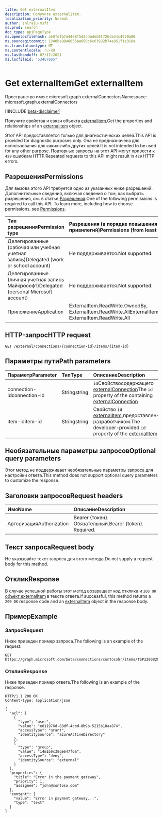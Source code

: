 ```yaml
---
title: Get externalItem
description: Получите externalItem.
localization_priority: Normal
author: snlraju-msft
ms.prod: search
doc_type: apiPageType
ms.openlocfilehash: a60fdfb7a44e8f5d2cda4eb8f726da34c4929a00
ms.sourcegitcommit: 1940be9846055aa650c6c03982b74a961f1e316a
ms.translationtype: MT
ms.contentlocale: ru-RU
ms.lasthandoff: 07/17/2021
ms.locfileid: "53467005"
---
```

# <a name="get-externalitem"></a><span data-ttu-id="f2752-103">Get externalItem</span><span class="sxs-lookup"><span data-stu-id="f2752-103">Get externalItem</span></span>

<span data-ttu-id="f2752-104">Пространство имен: microsoft.graph.externalConnectors</span><span class="sxs-lookup"><span data-stu-id="f2752-104">Namespace: microsoft.graph.externalConnectors</span></span>

[!INCLUDE [beta-disclaimer](../../includes/beta-disclaimer.md)]

<span data-ttu-id="f2752-105">Получите свойства и связи объекта [externalitem.](../resources/externalconnectors-externalitem.md)</span><span class="sxs-lookup"><span data-stu-id="f2752-105">Get the properties and relationships of an [externalitem](../resources/externalconnectors-externalitem.md) object.</span></span>

<span data-ttu-id="f2752-106">Этот API предоставляется только для диагностических целей.</span><span class="sxs-lookup"><span data-stu-id="f2752-106">This API is provided for diagnostic purposes only.</span></span> <span data-ttu-id="f2752-107">Она не предназначена для использования для каких-либо других целей.</span><span class="sxs-lookup"><span data-stu-id="f2752-107">It is not intended to be used for any other purpose.</span></span> <span data-ttu-id="f2752-108">Повторные запросы на этот API могут привести к `429` ошибкам HTTP.</span><span class="sxs-lookup"><span data-stu-id="f2752-108">Repeated requests to this API might result in `429` HTTP errors.</span></span>

## <a name="permissions"></a><span data-ttu-id="f2752-109">Разрешения</span><span class="sxs-lookup"><span data-stu-id="f2752-109">Permissions</span></span>

<span data-ttu-id="f2752-p102">Для вызова этого API требуется одно из указанных ниже разрешений. Дополнительные сведения, включая сведения о том, как выбрать разрешения, см. в статье [Разрешения](/graph/permissions-reference).</span><span class="sxs-lookup"><span data-stu-id="f2752-p102">One of the following permissions is required to call this API. To learn more, including how to choose permissions, see [Permissions](/graph/permissions-reference).</span></span>

| <span data-ttu-id="f2752-112">Тип разрешения</span><span class="sxs-lookup"><span data-stu-id="f2752-112">Permission type</span></span>                        | <span data-ttu-id="f2752-113">Разрешения (в порядке повышения привилегий)</span><span class="sxs-lookup"><span data-stu-id="f2752-113">Permissions (from least to most privileged)</span></span> |
|:---------------------------------------|:--------------------------------------------|
| <span data-ttu-id="f2752-114">Делегированные (рабочая или учебная учетная запись)</span><span class="sxs-lookup"><span data-stu-id="f2752-114">Delegated (work or school account)</span></span>     | <span data-ttu-id="f2752-115">Не поддерживается.</span><span class="sxs-lookup"><span data-stu-id="f2752-115">Not supported.</span></span> |
| <span data-ttu-id="f2752-116">Делегированные (личная учетная запись Майкрософт)</span><span class="sxs-lookup"><span data-stu-id="f2752-116">Delegated (personal Microsoft account)</span></span> | <span data-ttu-id="f2752-117">Не поддерживается.</span><span class="sxs-lookup"><span data-stu-id="f2752-117">Not supported.</span></span> |
| <span data-ttu-id="f2752-118">Приложение</span><span class="sxs-lookup"><span data-stu-id="f2752-118">Application</span></span>                            | <span data-ttu-id="f2752-119">ExternalItem.ReadWrite.OwnedBy, ExternalItem.ReadWrite.All</span><span class="sxs-lookup"><span data-stu-id="f2752-119">ExternalItem.ReadWrite.OwnedBy, ExternalItem.ReadWrite.All</span></span> |

## <a name="http-request"></a><span data-ttu-id="f2752-120">HTTP-запрос</span><span class="sxs-lookup"><span data-stu-id="f2752-120">HTTP request</span></span>

<!-- { "blockType": "ignored" } -->

```http
GET /external/connections/{connection-id}/items/{item-id}
```

## <a name="path-parameters"></a><span data-ttu-id="f2752-121">Параметры пути</span><span class="sxs-lookup"><span data-stu-id="f2752-121">Path parameters</span></span>

| <span data-ttu-id="f2752-122">Параметр</span><span class="sxs-lookup"><span data-stu-id="f2752-122">Parameter</span></span>     | <span data-ttu-id="f2752-123">Тип</span><span class="sxs-lookup"><span data-stu-id="f2752-123">Type</span></span>   | <span data-ttu-id="f2752-124">Описание</span><span class="sxs-lookup"><span data-stu-id="f2752-124">Description</span></span>                                         |
|:--------------|:-------|:----------------------------------------------------|
| <span data-ttu-id="f2752-125">connection-id</span><span class="sxs-lookup"><span data-stu-id="f2752-125">connection-id</span></span> | <span data-ttu-id="f2752-126">String</span><span class="sxs-lookup"><span data-stu-id="f2752-126">string</span></span> | <span data-ttu-id="f2752-127">`id`Свойствосодержащего [externalConnection](../resources/externalconnectors-externalconnection.md)</span><span class="sxs-lookup"><span data-stu-id="f2752-127">The `id` property of the containing [externalConnection](../resources/externalconnectors-externalconnection.md)</span></span> |
| <span data-ttu-id="f2752-128">item-id</span><span class="sxs-lookup"><span data-stu-id="f2752-128">item-id</span></span>       | <span data-ttu-id="f2752-129">String</span><span class="sxs-lookup"><span data-stu-id="f2752-129">string</span></span> | <span data-ttu-id="f2752-130">Свойство `id` [externalItem,](../resources/externalconnectors-externalitem.md)предоставленное разработчиком.</span><span class="sxs-lookup"><span data-stu-id="f2752-130">The developer-provided `id` property of the [externalItem](../resources/externalconnectors-externalitem.md).</span></span> |

## <a name="optional-query-parameters"></a><span data-ttu-id="f2752-131">Необязательные параметры запросов</span><span class="sxs-lookup"><span data-stu-id="f2752-131">Optional query parameters</span></span>

<span data-ttu-id="f2752-132">Этот метод не поддерживает необязательные параметры запроса для настройки ответа.</span><span class="sxs-lookup"><span data-stu-id="f2752-132">This method does not support optional query parameters to customize the response.</span></span>

## <a name="request-headers"></a><span data-ttu-id="f2752-133">Заголовки запросов</span><span class="sxs-lookup"><span data-stu-id="f2752-133">Request headers</span></span>

| <span data-ttu-id="f2752-134">Имя</span><span class="sxs-lookup"><span data-stu-id="f2752-134">Name</span></span>          | <span data-ttu-id="f2752-135">Описание</span><span class="sxs-lookup"><span data-stu-id="f2752-135">Description</span></span>               |
|:--------------|:--------------------------|
| <span data-ttu-id="f2752-136">Авторизация</span><span class="sxs-lookup"><span data-stu-id="f2752-136">Authorization</span></span> | <span data-ttu-id="f2752-p103">Bearer {токен}. Обязательный.</span><span class="sxs-lookup"><span data-stu-id="f2752-p103">Bearer {token}. Required.</span></span> |

## <a name="request-body"></a><span data-ttu-id="f2752-139">Текст запроса</span><span class="sxs-lookup"><span data-stu-id="f2752-139">Request body</span></span>

<span data-ttu-id="f2752-140">Не указывайте текст запроса для этого метода.</span><span class="sxs-lookup"><span data-stu-id="f2752-140">Do not supply a request body for this method.</span></span>

## <a name="response"></a><span data-ttu-id="f2752-141">Отклик</span><span class="sxs-lookup"><span data-stu-id="f2752-141">Response</span></span>

<span data-ttu-id="f2752-142">В случае успешной работы этот метод возвращает код отклика и `200 OK` [объект externalItem](../resources/externalconnectors-externalitem.md) в тексте ответа.</span><span class="sxs-lookup"><span data-stu-id="f2752-142">If successful, this method returns a `200 OK` response code and an [externalItem](../resources/externalconnectors-externalitem.md) object in the response body.</span></span>

## <a name="example"></a><span data-ttu-id="f2752-143">Пример</span><span class="sxs-lookup"><span data-stu-id="f2752-143">Example</span></span>

### <a name="request"></a><span data-ttu-id="f2752-144">Запрос</span><span class="sxs-lookup"><span data-stu-id="f2752-144">Request</span></span>

<span data-ttu-id="f2752-145">Ниже приведен пример запроса.</span><span class="sxs-lookup"><span data-stu-id="f2752-145">The following is an example of the request.</span></span>

```http
GET https://graph.microsoft.com/beta/connections/contosohr/items/TSP228082938
```

<!-- markdownlint-disable MD024 -->
### <a name="response"></a><span data-ttu-id="f2752-146">Отклик</span><span class="sxs-lookup"><span data-stu-id="f2752-146">Response</span></span>
<!-- markdownlint-enable MD024 -->

<span data-ttu-id="f2752-147">Ниже приведен пример ответа.</span><span class="sxs-lookup"><span data-stu-id="f2752-147">The following is an example of the response.</span></span>

<!-- {
  "blockType": "response",
  "truncated": true,
  "@odata.type": "microsoft.graph.externalConnectors.externalItem"
} -->

```http
HTTP/1.1 200 OK
Content-type: application/json

{
  "acl": [
    {
      "type": "user",
      "value": "e811976d-83df-4cbd-8b9b-5215b18aa874",
      "accessType": "grant",
      "identitySource": "azureActiveDirectory"
    },
    {
      "type": "group",
      "value": "14m1b9c38qe647f6a",
      "accessType": "deny",
      "identitySource": "external"
    }
  ],
  "properties": {
    "title": "Error in the payment gateway",
    "priority": 1,
    "assignee": "john@contoso.com"
  },
  "content": {
    "value": "Error in payment gateway...",
    "type": "text"
  }
}
```

<!-- uuid: 16cd6b66-4b1a-43a1-adaf-3a886856ed98
2019-02-04 14:57:30 UTC -->
<!-- {
  "type": "#page.annotation",
  "description": "Get externalItem",
  "keywords": "",
  "section": "documentation",
  "tocPath": ""
}-->
